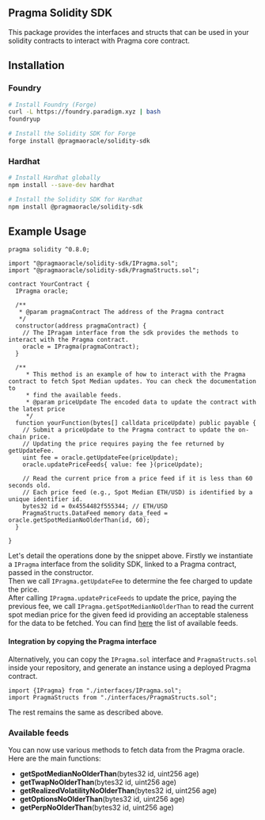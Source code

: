 ## Pragma Solidity SDK

This package provides the interfaces and structs that can be used in your
solidity contracts to interact with Pragma core contract.

## Installation

### Foundry

```bash
# Install Foundry (Forge)
curl -L https://foundry.paradigm.xyz | bash
foundryup

# Install the Solidity SDK for Forge
forge install @pragmaoracle/solidity-sdk
```

### Hardhat

```bash
# Install Hardhat globally
npm install --save-dev hardhat

# Install the Solidity SDK for Hardhat
npm install @pragmaoracle/solidity-sdk
```

## Example Usage

```solidity
pragma solidity ^0.8.0;
 
import "@pragmaoracle/solidity-sdk/IPragma.sol";
import "@pragmaoracle/solidity-sdk/PragmaStructs.sol";
 
contract YourContract {
  IPragma oracle;
 
  /**
   * @param pragmaContract The address of the Pragma contract
   */
  constructor(address pragmaContract) {
    // The IPragam interface from the sdk provides the methods to interact with the Pragma contract.
    oracle = IPragma(pragmaContract);
  }
 
  /**
     * This method is an example of how to interact with the Pragma contract to fetch Spot Median updates. You can check the documentation to 
     * find the available feeds.
     * @param priceUpdate The encoded data to update the contract with the latest price
     */
  function yourFunction(bytes[] calldata priceUpdate) public payable {
    // Submit a priceUpdate to the Pragma contract to update the on-chain price.
    // Updating the price requires paying the fee returned by getUpdateFee.
    uint fee = oracle.getUpdateFee(priceUpdate);
    oracle.updatePriceFeeds{ value: fee }(priceUpdate);
 
    // Read the current price from a price feed if it is less than 60 seconds old.
    // Each price feed (e.g., Spot Median ETH/USD) is identified by a unique identifier id.
    bytes32 id = 0x4554482f555344; // ETH/USD
    PragmaStructs.DataFeed memory data_feed = oracle.getSpotMedianNoOlderThan(id, 60);
  }

}
```

Let's detail the operations done by the snippet above.
Firstly we instantiate a `IPragma` interface from the solidity SDK, linked to a Pragma contract, passed in the constructor.  
Then we call `IPragma.getUpdateFee` to determine the fee charged to update the price.  
After calling `IPragma.updatePriceFeeds` to update the price, paying the previous fee,  we call `IPragma.getSpotMedianNoOlderThan` to read the current spot median price for the given feed id providing an acceptable staleness for the data to be fetched.
You can find [here](https://docs.pragma.build/v2/Price%20Feeds/supported-assets-chains) the list of available feeds.

#### Integration by copying the Pragma interface

Alternatively, you can copy the `IPragma.sol` interface  and `PragmaStructs.sol` inside your repository, and generate an instance using a deployed Pragma contract.

```solidity
import {IPragma} from "./interfaces/IPragma.sol";
import PragmaStructs from "./interfaces/PragmaStructs.sol";
```

The rest remains the same as described above.

### Available feeds

You can now use various methods to fetch data from the Pragma oracle. Here are the main functions:

- **getSpotMedianNoOlderThan**(bytes32 id, uint256 age)
- **getTwapNoOlderThan**(bytes32 id, uint256 age)
- **getRealizedVolatilityNoOlderThan**(bytes32 id, uint256 age)
- **getOptionsNoOlderThan**(bytes32 id, uint256 age)
- **getPerpNoOlderThan**(bytes32 id, uint256 age)
